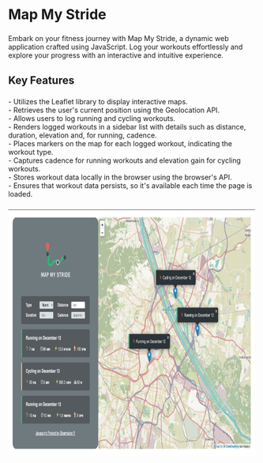 
<h1 align="left">Map My Stride</h1>

###

<p align="left">Embark on your fitness journey with Map My Stride, a dynamic web application crafted using JavaScript. Log your workouts effortlessly and explore your progress with an interactive and intuitive experience.</p>

###

<h2 align="left">Key Features</h2>

###

<p align="left">
  - Utilizes the Leaflet library to display interactive maps. <br />
  - Retrieves the user's current position using the Geolocation API. <br />
  - Allows users to log running and cycling workouts.<br />
  - Renders logged workouts in a sidebar list with details such as distance, duration, elevation and, for running, cadence.<br />
  - Places markers on the map for each logged workout, indicating the workout type.<br />
  - Captures cadence for running workouts and elevation gain for cycling workouts.<br />
  - Stores workout data locally in the browser using the browser's API.<br />
  - Ensures that workout data persists, so it's available each time the page is loaded.<br />
</p>

###


<img src="./screenshot-mapmystride.png" height="500" width="500">


###
